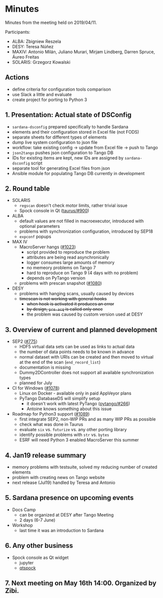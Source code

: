 # Minutes

Minutes from the meeting held on 2019/04/11.

Participants:

- ALBA: Zbigniew Reszela
- DESY: Teresa Núñez
- MAXIV: Antonio Milán, Juliano Murari, Mirjam Lindberg, Darren Spruce, Áureo Freitas
- SOLARIS: Grzegorz Kowalski

## Actions
* define criteria for configuration tools comparison
* use Slack a little and evaluate
* create project for porting to Python 3

## 1. Presentation: Actual state of DSConfig
* `sardana-dsconfig` prepared specifically to handle Sardana
* elements and their configuration stored in Excel file (not FODS)
* separate sheets for different types of elements
* dump live system configuration to json file
* workflow: take existing config -> update from Excel file -> push to Tango
* `json2tango` pushes json configuration to Tango DB
* IDs for existing items are kept, new IDs are assigned by `sardana-dsconfig` script
* separate tool for generating Excel files from json
* Ansible module for populating Tango DB currently in development

## 2. Round table
* SOLARIS
	- `regscan` doesn't check motor limits, rather trivial issue
	- Spock console in Qt ([taurus/#900](https://github.com/taurus-org/taurus/issues/900))
* ALBA
	- default values are not filled in macroexecutor, introduced with optional parameters
	- problems with synchronization configuration, introduced by SEP18
	- `expconf` popups
* MAX IV
	- MacroServer hangs ([#1023](https://github.com/sardana-org/sardana/issues/1023))
		- script provided to reproduce the problem
		- attributes are being read asynchronically
		- logger consumes large amounts of memory
		- no memeory problems on Tango 7
		- hard to reproduce on Tango 9 (4 days with no problem)
		- depends on PyTango version
	- problems with prescan snapshot ([#1080](https://github.com/sardana-org/sardana/issues/1080))
* DESY
	- problems with hanging scans, usually caused by devices
	- ~~timescan is not working with general hooks~~
		- ~~when hook is activated it produces an error~~
		- ~~by design, `pre-acq` is called only once~~
		- the problem was caused by custom version used at DESY

## 3. Overview of current and planned development
* SEP2 ([#775](https://github.com/sardana-org/sardana/pull/775))
	- HDF5 virtual data sets can be used as links to actual data
	- the number of data points needs to be known in advance
	- normal dataset with URIs can be created and then moved to virtual at the end of the scan (`end_record_list`)
	- documentation is missing
	- Dummy2DController does not support all available synchronization types
	- planned for July
* CI for Windows ([#1078](https://github.com/sardana-org/sardana/pull/1078))
	- Linux on Docker - available only in paid AppVeyor plans
	- PyTango DatabaseDS will simplify setup
		- it doesn't work with latest PyTango ([pytango/#266](https://github.com/tango-controls/pytango/issues/266))
		- Antoine knows something about this issue
* Roadmap for Python3 support ([#1089](https://github.com/sardana-org/sardana/issues/1089))
	- first integrate SEP2, non-WIP PRs and as many WIP PRs as possible
	- check what was done in Taurus
	- evaluate `six` vs. `futurize` vs. any other porting library
	- identify possible problems with `str` vs. `bytes`
	- ESRF will need Python 3 enabled MacroServer this summer

## 4. Jan19 release summary
* memory problems with testsuite, solved my reducing number of created elements
* problem with creating news on Tango website
* next release (Jul19) handled by Teresa and Antonio

## 5. Sardana presence on upcoming events
* Docs Camp
	- can be organized at DESY after Tango Meeting
	- 2 days (6-7 June)
* Workshop
	- last time it was an introduction to Sardana

## 6. Any other business
* Spock console as Qt widget
	- jupyter
	- [qtspock](https://github.com/DESY-P02-1/qtspock)

## 7. Next meeting on May 16th 14:00. Organized by Zibi.
